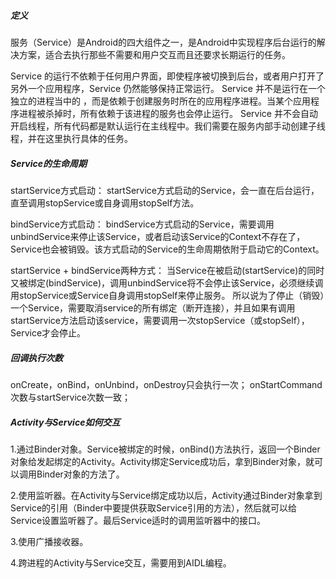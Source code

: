 ##### 定义
服务（Service）是Android的四大组件之一，是Android中实现程序后台运行的解决方案，适合去执行那些不需要和用户交互而且还要求长期运行的任务。

Service 的运行不依赖于任何用户界面，即使程序被切换到后台，或者用户打开了另外一个应用程序，Service 仍然能够保持正常运行。
Service 并不是运行在一个独立的进程当中的 ，而是依赖于创建服务时所在的应用程序进程。当某个应用程序进程被杀掉时，所有依赖于该进程的服务也会停止运行。
Service 并不会自动开启线程，所有代码都是默认运行在主线程中。我们需要在服务内部手动创建子线程，并在这里执行具体的任务。

##### Service的生命周期
startService方式启动：
startService方式启动的Service，会一直在后台运行，直至调用stopService或自身调用stopSelf方法。

bindService方式启动：
bindService方式启动的Service，需要调用unbindService来停止该Service，或者启动该Service的Context不存在了，Service也会被销毁。该方式启动的Service的生命周期依附于启动它的Context。

startService + bindService两种方式：
当Service在被启动(startService)的同时又被绑定(bindService)，调用unbindService将不会停止该Service，必须继续调用stopService或Service自身调用stopSelf来停止服务。
所以说为了停止（销毁）一个Service，需要取消service的所有绑定（断开连接），并且如果有调用startService方法启动该service，需要调用一次stopService（或stopSelf），Service才会停止。

##### 回调执行次数
onCreate，onBind，onUnbind，onDestroy只会执行一次；
onStartCommand次数与startService次数一致；

##### Activity与Service如何交互
1.通过Binder对象。Service被绑定的时候，onBind()方法执行，返回一个Binder对象给发起绑定的Activity。Activity绑定Service成功后，拿到Binder对象，就可以调用Binder对象的方法了。

2.使用监听器。在Activity与Service绑定成功以后，Activity通过Binder对象拿到Service的引用（Binder中要提供获取Service引用的方法），然后就可以给Service设置监听器了。最后Service适时的调用监听器中的接口。

3.使用广播接收器。

4.跨进程的Activity与Service交互，需要用到AIDL编程。